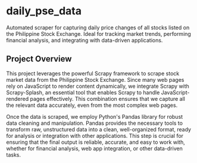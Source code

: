 # daily_pse_data

Automated scraper for capturing daily price changes of all stocks listed on the Philippine Stock Exchange. Ideal for tracking market trends, performing financial analysis, and integrating with data-driven applications.

## Project Overview

This project leverages the powerful Scrapy framework to scrape stock market data from the Philippine Stock Exchange. Since many web pages rely on JavaScript to render content dynamically, we integrate Scrapy with Scrapy-Splash, an essential tool that enables Scrapy to handle JavaScript-rendered pages effectively. This combination ensures that we capture all the relevant data accurately, even from the most complex web pages.

Once the data is scraped, we employ Python's Pandas library for robust data cleaning and manipulation. Pandas provides the necessary tools to transform raw, unstructured data into a clean, well-organized format, ready for analysis or integration with other applications. This step is crucial for ensuring that the final output is reliable, accurate, and easy to work with, whether for financial analysis, web app integration, or other data-driven tasks.
